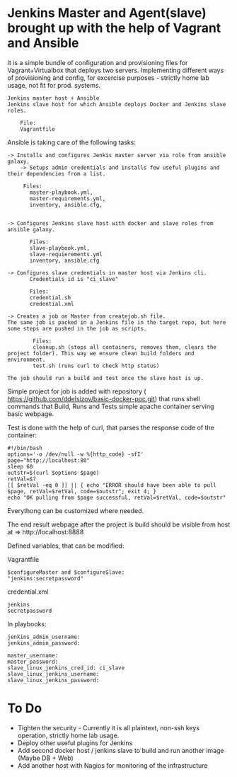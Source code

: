 # Jenkins Master and Agent(slave) brought up with the help of Vagrant and Ansible


It is a simple bundle of configuration and provisioning files for Vagrant+Virtualbox that deploys two servers.
Implementing different ways of provisioning and config, for excercise purposes - strictly home lab usage, not fit for prod. systems.

    Jenkins master host + Ansible
    Jenkins slave host for which Ansible deploys Docker and Jenkins slave roles.
    
        File:
        Vagrantfile

Ansible is taking care of the following tasks:

    -> Installs and configures Jenkis master server via role from ansible galaxy, 
        -> Setups admin credentials and installs few useful plugins and their dependencies from a list.
        
         Files: 
           master-playbook.yml, 
           master-requirements.yml,
           inventory, ansible.cfg,
           

    -> Configures Jenkins slave host with docker and slave roles from ansible galaxy.
    
           Files: 
           slave-playbook.yml, 
           slave-requierements.yml
           inventory, ansible.cfg

    -> Configures slave credentials in master host via Jenkins cli.
           Credentials id is "ci_slave" 
           
           Files: 
           credential.sh 
           credential.xml
           
    -> Creates a job on Master from createjob.sh file. 
    The same job is packed in a Jenkins file in the target repo, but here some steps are pushed in the job as scripts.
            
            Files:
            cleanup.sh (stops all containers, removes them, clears the project folder). This way we ensure clean build folders and environment.
            test.sh (runs curl to check http status)
    
    The job should run a build and test once the slave host is up. 

Simple project for job is added with repository ( https://github.com/ddelsizov/basic-docker-poc.git) that runs shell commands that Build, Runs and Tests simple apache container serving basic webpage.

Test is done with the help of curl, that parses the response code of the container: 

    #!/bin/bash
    options='-o /dev/null -w %{http_code} -sfI'
    page="http://localhost:80"
    sleep 60
    outstr=$(curl $options $page)
    retVal=$?
    [[ $retVal -eq 0 ]] || { echo "ERROR should have been able to pull $page, retVal=$retVal, code=$outstr"; exit 4; }
    echo "OK pulling from $page successful, retVal=$retVal, code=$outstr"

Everythong can be customized where needed.

The end result webpage after the project is build should be visible from host at => http://localhost:8888

Defined variables, that can be modified:

Vagrantfile

    $configureMaster and $configureSlave:
    "jenkins:secretpassword"


credential.xml

    jenkins
    secretpassword

In playbooks:

    jenkins_admin_username:
    jenkins_admin_password:

    master_username:
    master_password:
    slave_linux_jenkins_cred_id: ci_slave
    slave_linux_jenkins_username:
    slave_linux_jenkins_password:


# To Do

- Tighten the security - Currently it is all plaintext, non-ssh keys operation, strictly home lab usage.
- Deploy other useful plugins for Jenkins
- Add second docker host / jenkins slave to build and run another image (Maybe DB + Web) 
- Add another host with Nagios for monitoring of the infrastructure

